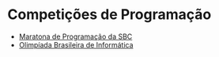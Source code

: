 # Competições de Programação

 - [Maratona de Programação da SBC](maratona)
 - [Olimpíada Brasileira de Informática](obi)
